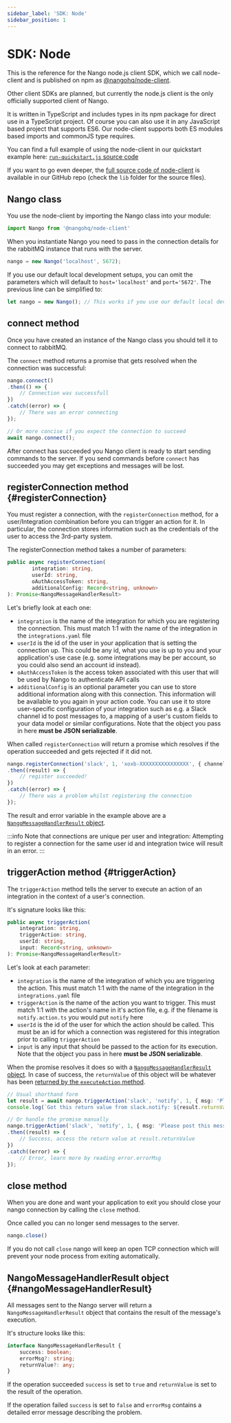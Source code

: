 ```yaml
---
sidebar_label: 'SDK: Node'
sidebar_position: 1
---
```


# SDK: Node

This is the reference for the Nango node.js client SDK, which we call node-client and is published on npm as [@nangohq/node-client](https://www.npmjs.com/package/@nangohq/node-client).

Other client SDKs are planned, but currently the node.js client is the only officially supported client of Nango.

It is written in TypeScript and includes types in its npm package for direct use in a TypeScript project. Of course you can also use it in any JavaScript based project that supports ES6. Our node-client supports both ES modules based imports and commonJS type requires.

You can find a full example of using the node-client in our quickstart example here: [`run-quickstart.js` source code](https://github.com/NangoHQ/nango/blob/main/examples/quickstart/run-quickstart.js)

If you want to go even deeper, the [full source code of node-client](https://github.com/NangoHQ/nango/tree/main/packages/node-client) is available in our GitHub repo (check the `lib` folder for the source files).

## Nango class
You use the node-client by importing the Nango class into your module:

```ts
import Nango from '@nangohq/node-client'
```

When you instantiate Nango you need to pass in the connection details for the rabbitMQ instance that runs with the server. 
```ts
nango = new Nango('localhost', 5672);
```

If you use our default local development setups, you can omit the parameters which will default to `host='localhost'` and `port='5672'`. The previous line can be simplified to:
```ts
let nango = new Nango(); // This works if you use our default local development setup
```

## connect method
Once you have created an instance of the Nango class you should tell it to connect to rabbitMQ.

The `connect` method returns a promise that gets resolved when the connection was successful:
```ts
nango.connect()
.then(() => {
    // Connection was successfull
})
.catch((error) => {
    // There was an error connecting
});

// Or more concise if you expect the connection to succeed
await nango.connect();
```

After connect has succeeded you Nango client is ready to start sending commands to the server. If you send commands before `connect` has succeeded you may get exceptions and messages will be lost.

## registerConnection method {#registerConnection}
You must register a connection, with the `registerConnection` method, for a user/Integration combination before you can trigger an action for it. In particular, the connection stores information such as the credentials of the user to access the 3rd-party system.

The registerConnection method takes a number of parameters:
```ts
public async registerConnection(
        integration: string,
        userId: string,
        oAuthAccessToken: string,
        additionalConfig: Record<string, unknown>
): Promise<NangoMessageHandlerResult>
```

Let's briefly look at each one:
- `integration` is the name of the integration for which you are registering the connection. This must match 1:1 with the name of the integration in the `integrations.yaml` file
- `userId` is the id of the user in your application that is setting the connection up. This could be any id, what you use is up to you and your application's use case (e.g. some integrations may be per account, so you could also send an account id instead).
- `oAuthAccessToken` is the access token associated with this user that will be used by Nango to authenticate API calls
- `additionalConfig` is an optional parameter you can use to store additional information along with this connection. This information will be available to you again in your action code. You can use it to store user-specific configuration of your integration such as e.g. a Slack channel id to post messages to, a mapping of a user's custom fields to your data model or similar configurations. Note that the object you pass in here **must be JSON serializable**.

When called `registerConnection` will return a promise which resolves if the operation succeeded and gets rejected if it did not.
```ts
nango.registerConnection('slack', 1, 'xoxb-XXXXXXXXXXXXXXXX', { channelId: 'XXXXXXX' })
.then((result) => {
    // register succeeded!
})
.catch((error) => {
    // There was a problem whilst registering the connection
});
```

The result and error variable in the example above are a [`NangoMessageHandlerResult` object](#nangoMessageHandlerResult).

:::info
Note that connections are unique per user and integration: Attempting to register a connection for the same user id and integration twice will result in an error.
:::

## triggerAction method {#triggerAction}
The `triggerAction` method tells the server to execute an action of an integration in the context of a user's connection.

It's signature looks like this:
```ts
public async triggerAction(
    integration: string,
    triggerAction: string,
    userId: string,
    input: Record<string, unknown>
): Promise<NangoMessageHandlerResult>
```

Let's look at each parameter:
- `integration` is the name of the integration of which you are triggering the action. This must match 1:1 with the name of the integration in the `integrations.yaml` file
- `triggerAction` is the name of the action you want to trigger. This must match 1:1 with the action's name in it's action file, e.g. if the filename is `notify.action.ts` you would put `notify` here
- `userId` is the id of the user for which the action should be called. This must be an id for which a connection was registered for this integration prior to calling `triggerAction`
- `input` is any input that should be passed to the action for its execution. Note that the object you pass in here **must be JSON serializable**.

When the promise resolves it does so with a [`NangoMessageHandlerResult` object](#nangoMessageHandlerResult). In case of success, the `returnValue` of this object will be whatever has been [returned by the `executeAction` method](reference/actions.md#inputReturnValues).

```ts
// Usual shorthand form
let result = await nango.triggerAction('slack', 'notify', 1, { msg: 'Please post this message' });
console.log(`Got this return value from slack.notify: ${result.returnValue}`);

// Or handle the promise manually
nango.triggerAction('slack', 'notify', 1, { msg: 'Please post this message' })
.then((result) => {
    // Success, access the return value at result.returnValue
})
.catch((error) => {
    // Error, learn more by reading error.errorMsg
});
```

## close method
When you are done and want your application to exit you should close your nango connection by calling the `close` method.

Once called you can no longer send messages to the server.

```ts
nango.close()
```

If you do not call `close` nango will keep an open TCP connection which will prevent your node process from exiting automatically.

## NangoMessageHandlerResult object {#nangoMessageHandlerResult}
All messages sent to the Nango server will return a `NangoMessageHandlerResult` object that contains the result of the message's execution.

It's structure looks like this:
```ts
interface NangoMessageHandlerResult {
    success: boolean;
    errorMsg?: string;
    returnValue?: any;
}
```

If the operation succeeded `success` is set to `true` and `returnValue` is set to the result of the operation.

If the operation failed `success` is set to `false` and `errorMsg` contains a detailed error message describing the problem.